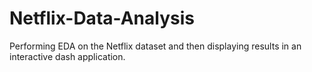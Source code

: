 # Netflix-Data-Analysis
Performing EDA on the Netflix dataset and then displaying results in an interactive dash application.
